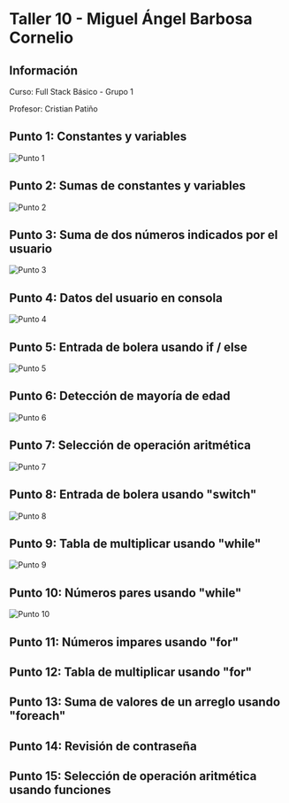 <h1>Taller 10 - Miguel Ángel Barbosa Cornelio</h1>
<h2>Información</h2>
<p>Curso: Full Stack Básico - Grupo 1</p>
<p>Profesor: Cristian Patiño</p>

<h2>Punto 1: Constantes y variables</h2>
<img src="./public/images/punto-1.PNG" alt="Punto 1">

<h2>Punto 2: Sumas de constantes y variables</h2>
<img src="./public/images/punto-2.PNG" alt="Punto 2">

<h2>Punto 3: Suma de dos números indicados por el usuario</h2>
<img src="./public/images/punto-3.PNG" alt="Punto 3">

<h2>Punto 4: Datos del usuario en consola</h2>
<img src="./public/images/punto-4.PNG" alt="Punto 4">

<h2>Punto 5: Entrada de bolera usando if / else</h2>
<img src="./public/images/punto-5.PNG" alt="Punto 5">

<h2>Punto 6: Detección de mayoría de edad</h2>
<img src="./public/images/punto-6.PNG" alt="Punto 6">

<h2>Punto 7: Selección de operación aritmética</h2>
<img src="./public/images/punto-7.png" alt="Punto 7">

<h2>Punto 8: Entrada de bolera usando "switch"</h2>
<img src="./public/images/punto-8.PNG" alt="Punto 8">

<h2>Punto 9: Tabla de multiplicar usando "while"</h2>
<img src="./public/images/punto-9.PNG" alt="Punto 9">

<h2>Punto 10: Números pares usando "while"</h2>
<img src="./public/images/punto-10.PNG" alt="Punto 10">

<h2>Punto 11: Números impares usando "for"</h2>

<h2>Punto 12: Tabla de multiplicar usando "for"</h2>

<h2>Punto 13: Suma de valores de un arreglo usando "foreach" </h2>

<h2>Punto 14: Revisión de contraseña</h2>

<h2>Punto 15: Selección de operación aritmética usando funciones</h2>